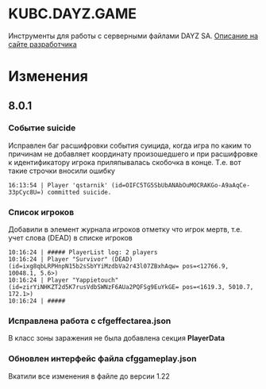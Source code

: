 # KUBC.DAYZ.GAME
Инструменты для работы с серверными файлами DAYZ SA. 
[Описание на сайте разработчика](https://kubcoder.ru/dayzgame/About)
# Изменения
## 8.0.1
### Событие suicide
Исправлен баг расшифровки события суицида, когда игра по каким то причинам не добавляет координату произошедшего и при расшифровке к идентификатору игрока приляпывалась скобочка в конце.
Т.е. вот такие строчки вносили ошибку
```
16:13:54 | Player 'qstarnik' (id=OIFC5TG5SbUbANAbOuMOCRAKGo-A9aAqCe-33pCyc8U=) committed suicide.
```
### Список игроков
Добавили в элемент журнала игроков отметку что игрок мертв, т.е. учет слова (DEAD) в списке игроков
```
10:16:24 | ##### PlayerList log: 2 players
10:16:24 | Player "Survivor" (DEAD) (id=ixg8qbLRPHnpN15b2sSbYYiMzdbVa2r43l07ZBxhAqw= pos=<12766.9, 10048.1, 5.6>)
10:16:24 | Player "Yappietouch" (id=zirYiNHKZT2d5K7rusVdbSWNzF6AUa2PQFSg9EuYkGE= pos=<1619.3, 5010.7, 172.1>)
10:16:24 | #####
```
### Исправлена работа с cfgeffectarea.json
В класс зоны заражения не была добавлена секция **PlayerData**

### Обновлен интерфейс файла cfggameplay.json
Вкатили все изменения в файле до версии 1.22